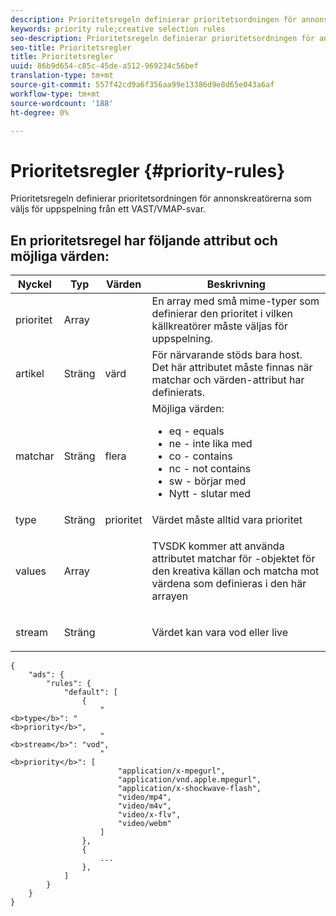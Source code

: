 ```yaml
---
description: Prioritetsregeln definierar prioritetsordningen för annonskreatörerna som väljs för uppspelning från ett VAST/VMAP-svar.
keywords: priority rule;creative selection rules
seo-description: Prioritetsregeln definierar prioritetsordningen för annonskreatörerna som väljs för uppspelning från ett VAST/VMAP-svar.
seo-title: Prioritetsregler
title: Prioritetsregler
uuid: 86b9d654-c85c-45de-a512-969234c56bef
translation-type: tm+mt
source-git-commit: 557f42cd9a6f356aa99e13386d9e8d65e043a6af
workflow-type: tm+mt
source-wordcount: '188'
ht-degree: 0%

---
```



# Prioritetsregler {#priority-rules}

Prioritetsregeln definierar prioritetsordningen för annonskreatörerna som väljs för uppspelning från ett VAST/VMAP-svar.

## En prioritetsregel har följande attribut och möjliga värden:

<table id="table_ljp_tgx_hz">  
 <thead> 
  <tr> 
   <th class="entry"><b>Nyckel</b></th> 
   <th class="entry"><b>Typ</b></th> 
   <th class="entry"><b>Värden</b></th> 
   <th class="entry"><b>Beskrivning</b></th> 
  </tr> 
 </thead>
 <tbody> 
  <tr> 
   <td><span class="codeph"> prioritet</span></td> 
   <td><span class="codeph"> Array</span></td> 
   <td></td> 
   <td> En array med små mime-typer som definierar den prioritet i vilken källkreatörer måste väljas för uppspelning.</td> 
  </tr> 
  <tr> 
   <td><span class="codeph"> artikel</span></td> 
   <td><span class="codeph"> Sträng</span></td> 
   <td><span class="codeph"> värd</span></td> 
   <td>För närvarande stöds bara <span class="codeph"> host</span>. Det här attributet måste finnas när <span class="codeph"> matchar</span> och <span class="codeph"> värden</span>-attribut har definierats.</td> 
  </tr> 
  <tr> 
   <td><span class="codeph"> matchar</span></td> 
   <td><span class="codeph"> Sträng</span></td> 
   <td><span class="codeph"> flera</span></td> 
   <td>Möjliga värden:
    <ul id="ul_tnf_2hx_hz"> 
     <li><span class="codeph"> eq</span> - equals</li> 
     <li><span class="codeph"> ne</span> - inte lika med</li> 
     <li><span class="codeph"> co</span> - contains</li> 
     <li><span class="codeph"> nc</span> - not contains</li> 
     <li><span class="codeph"> sw</span> - börjar med</li> 
     <li><span class="codeph"> Nytt</span>  - slutar med</li> 
    </ul></td> 
  </tr> 
  <tr> 
   <td><span class="codeph"> type</span></td> 
   <td><span class="codeph"> Sträng</span></td> 
   <td><span class="codeph"> prioritet</span></td> 
   <td>Värdet måste alltid vara <span class="codeph"> prioritet</span></td> 
  </tr> 
  <tr> 
   <td><span class="codeph"> values</span></td> 
   <td><span class="codeph"> Array</span></td> 
   <td></td> 
   <td> <p>TVSDK kommer att använda attributet <span class="codeph"> matchar</span> för <span class="codeph">-objektet</span> för den kreativa källan och matcha mot värdena som definieras i den här arrayen</p> </td> 
  </tr> 
  <tr> 
   <td><span class="codeph"> stream</span></td> 
   <td><span class="codeph"> Sträng</span></td> 
   <td></td> 
   <td> <p>Värdet kan vara <span class="codeph"> vod</span> eller <span class="codeph"> live</span></p> </td> 
  </tr> 
 </tbody> 
</table>

```
{
    "ads": {
        "rules": {
            "default": [
                {
                    "
<b>type</b>": "
<b>priority</b>",
                    "
<b>stream</b>": "vod",
                    "
<b>priority</b>": [
                        "application/x-mpegurl",
                        "application/vnd.apple.mpegurl",
                        "application/x-shockwave-flash",
                        "video/mp4",
                        "video/m4v",
                        "video/x-flv",
                        "video/webm"
                    ]
                },
                {
                    ...
                },
            ]
        }
    }
}
```

